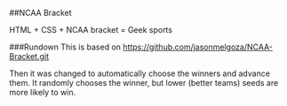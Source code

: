 ##NCAA Bracket

HTML + CSS + NCAA bracket = Geek sports

###Rundown
This is based on https://github.com/jasonmelgoza/NCAA-Bracket.git

Then it was changed to automatically choose the winners and advance them.
It randomly chooses the winner, but lower (better teams) seeds are more likely to win.

